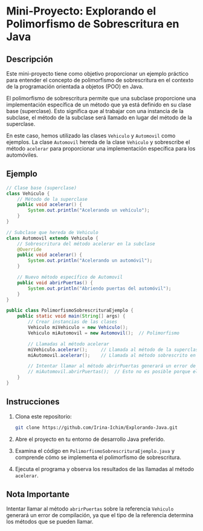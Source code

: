 # Mini-Proyecto: Explorando el Polimorfismo de Sobrescritura en Java

## Descripción

Este mini-proyecto tiene como objetivo proporcionar un ejemplo práctico para entender el concepto de polimorfismo de sobrescritura en el contexto de la programación orientada a objetos (POO) en Java.

El polimorfismo de sobrescritura permite que una subclase proporcione una implementación específica de un método que ya está definido en su clase base (superclase). Esto significa que al trabajar con una instancia de la subclase, el método de la subclase será llamado en lugar del método de la superclase.

En este caso, hemos utilizado las clases `Vehiculo` y `Automovil` como ejemplos. La clase `Automovil` hereda de la clase `Vehiculo` y sobrescribe el método `acelerar` para proporcionar una implementación específica para los automóviles.

## Ejemplo

```java
// Clase base (superclase)
class Vehiculo {
    // Método de la superclase
    public void acelerar() {
        System.out.println("Acelerando un vehículo");
    }
}

// Subclase que hereda de Vehiculo
class Automovil extends Vehiculo {
    // Sobrescritura del método acelerar en la subclase
    @Override
    public void acelerar() {
        System.out.println("Acelerando un automóvil");
    }

    // Nuevo método específico de Automovil
    public void abrirPuertas() {
        System.out.println("Abriendo puertas del automóvil");
    }
}

public class PolimorfismoSobrescrituraEjemplo {
    public static void main(String[] args) {
        // Crear instancias de las clases
        Vehiculo miVehiculo = new Vehiculo();
        Vehiculo miAutomovil = new Automovil();  // Polimorfismo

        // Llamadas al método acelerar
        miVehiculo.acelerar();     // Llamada al método de la superclase
        miAutomovil.acelerar();    // Llamada al método sobrescrito en Automovil

        // Intentar llamar al método abrirPuertas generará un error de compilación
        // miAutomovil.abrirPuertas();  // Esto no es posible porque el tipo está declarado como Vehiculo
    }
}
```

## Instrucciones

1. Clona este repositorio:

   ```bash
   git clone https://github.com/Irina-Ichim/Explorando-Java.git
   ```

2. Abre el proyecto en tu entorno de desarrollo Java preferido.

3. Examina el código en `PolimorfismoSobrescrituraEjemplo.java` y comprende cómo se implementa el polimorfismo de sobrescritura.

4. Ejecuta el programa y observa los resultados de las llamadas al método `acelerar`.

## Nota Importante

Intentar llamar al método `abrirPuertas` sobre la referencia `Vehiculo` generará un error de compilación, ya que el tipo de la referencia determina los métodos que se pueden llamar.
